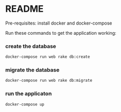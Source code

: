 # README

Pre-requisites: install docker and docker-compose

Run these commands to get the application working:

### create the database
```bash
docker-compose run web rake db:create
```

### migrate the database
```bash
docker-compose run web rake db:migrate
```

### run the applicaton
```bash
docker-compose up
```
